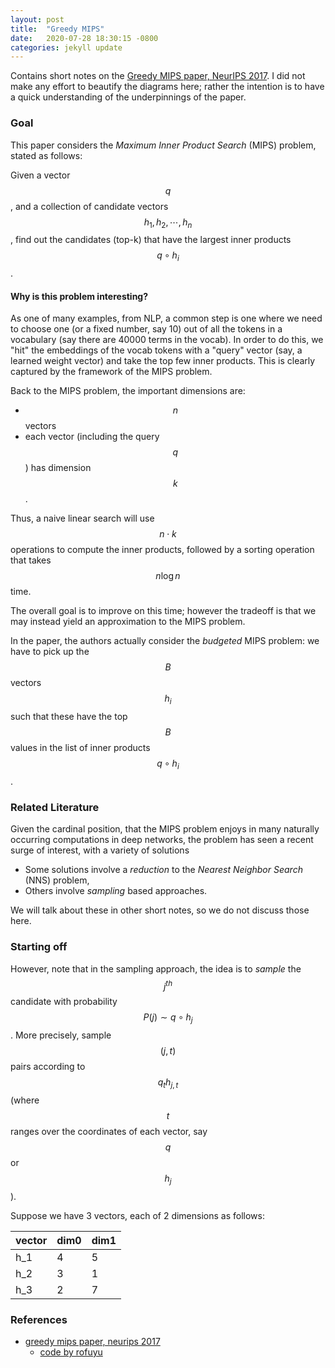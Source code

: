 ```yaml
---
layout: post
title:  "Greedy MIPS"
date:   2020-07-28 18:30:15 -0800
categories: jekyll update
---
```


Contains short notes on the [Greedy MIPS paper, NeurIPS 2017](https://papers.nips.cc/paper/7129-a-greedy-approach-for-budgeted-maximum-inner-product-search.pdf). I did not make any effort to beautify the diagrams here; rather the intention is to have a quick understanding of the underpinnings of the paper.


### Goal
This paper considers the _Maximum Inner Product Search_ (MIPS) problem, stated as follows:

Given a vector $$q$$, and a collection
of candidate vectors $$h_1, h_2, \cdots , h_n$$, find out the candidates (top-k) that have the largest
inner products $$q \circ h_i$$.

#### Why is this problem interesting?

As one of many examples, from NLP, a common step is one where we need to choose one (or a fixed number, say 10) out of all the tokens in a vocabulary (say there are 40000 terms in the vocab). In order to do this, we "hit" the embeddings of the vocab tokens with a "query"
vector (say, a learned weight vector) and take the top few inner products. This is clearly captured by the framework of the MIPS problem.

Back to the MIPS problem, the important dimensions are:
* $$n$$ vectors
* each vector (including the query $$q$$) has dimension $$k$$.

Thus, a naive linear search will use $$n\cdot k$$  operations to compute the inner products, followed by a sorting operation that takes
$$n \log n$$ time.

The overall goal is to improve on this time; however the tradeoff is that we may instead yield an approximation to the MIPS problem.

In the paper, the authors actually consider the
_budgeted_ MIPS problem: we have to pick up the $$B$$ vectors $$h_i$$ such that these have the top $$B$$ values in the list of inner products $$ q\circ h_i$$.

### Related Literature
Given the cardinal position, that the MIPS problem enjoys in many naturally occurring computations in
deep networks, the problem has seen a recent surge of interest, with a variety of solutions

* Some solutions involve a _reduction_ to
the _Nearest Neighbor Search_ (NNS) problem,
* Others involve _sampling_ based approaches.

We will talk about these in other short notes, so we do not discuss those here.

### Starting off
However, note that in the sampling approach,
the idea is to _sample_ the $$j^{th}$$ candidate with probability $$P(j) \sim q \circ h_j$$.
More precisely, sample $$(j, t)$$ pairs according to $$q_t h_{j, t}$$ (where $$t$$ ranges over the
  coordinates of each vector, say $$q$$ or $$h_j$$).

Suppose we have 3 vectors, each of 2 dimensions as follows:

  |vector |dim0 | dim1 |
  |--| --- | ----------- |
  |h_1| 4 | 5 |
  |h_2| 3 | 1 |
  |h_3|2|7|



### References

* [greedy mips paper, neurips 2017](https://papers.nips.cc/paper/7129-a-greedy-approach-for-budgeted-maximum-inner-product-search.pdf)
  * [code by rofuyu](https://github.com/rofuyu/exp-gmips-nips17)
